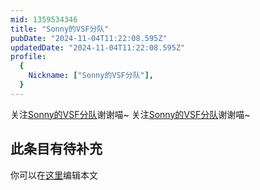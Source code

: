 ```yaml
---
mid: 1359534346
title: "Sonny的VSF分队"
pubDate: "2024-11-04T11:22:08.595Z"
updatedDate: "2024-11-04T11:22:08.595Z"
profile:
  {
    Nickname: ["Sonny的VSF分队"],
  }
---
```


关注[Sonny的VSF分队](https://space.bilibili.com/1359534346)谢谢喵~ 关注[Sonny的VSF分队](https://space.bilibili.com/1359534346)谢谢喵~

## 此条目有待补充
你可以在[这里](https://github.com/Yuhanawa/VTuber.ICU/edit/master/src/content/v/Sonny的VSF分队/index.md)编辑本文
